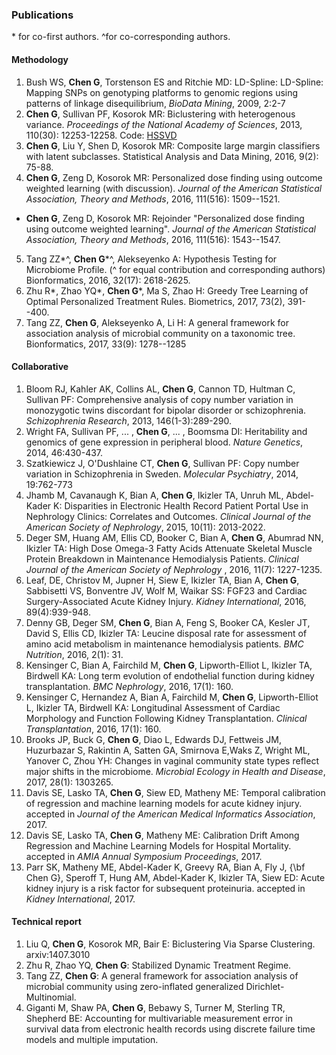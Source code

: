 ### Publications
\* for co-first authors. \^for co-corresponding authors.
#### Methodology
1. Bush WS, **Chen G**, Torstenson ES and Ritchie MD: LD-Spline: LD-Spline: Mapping SNPs on genotyping platforms to genomic regions using patterns of linkage disequilibrium, _BioData Mining_, 2009, 2:2-7
2. **Chen G**, Sullivan PF, Kosorok MR: Biclustering with heterogenous variance. _Proceedings of the National Academy of Sciences_, 2013, 110(30): 12253-12258. Code: [HSSVD](https://cran.r-project.org/web/packages/HSSVD/index.html)
3. **Chen G**, Liu Y, Shen D, Kosorok MR: Composite large margin classifiers with latent subclasses. Statistical Analysis and Data Mining, 2016, 9(2): 75-88.
4. **Chen G**, Zeng D, Kosorok MR: Personalized dose finding using outcome weighted learning (with discussion). _Journal of the American Statistical Association, Theory and Methods_, 2016, 111(516): 1509--1521.
 - **Chen G**, Zeng D, Kosorok MR: Rejoinder "Personalized dose finding using outcome weighted learning". _Journal of the American Statistical Association, Theory and Methods_, 2016, 111(516): 1543--1547.
5. Tang ZZ\*\^, **Chen G**\*\^, Alekseyenko A: Hypothesis Testing for Microbiome Profile. (^ for equal contribution and corresponding authors) Bionformatics, 2016, 32(17): 2618-2625.
6. Zhu R\*, Zhao YQ\*, **Chen G**\*, Ma S, Zhao H: Greedy Tree Learning of Optimal Personalized Treatment Rules. Biometrics, 2017, 73(2), 391--400.
7. Tang ZZ, **Chen G**, Alekseyenko A, Li H: A general framework for association analysis of microbial community on a taxonomic tree. Bionformatics, 2017, 33(9): 1278--1285

#### Collaborative
1. Bloom RJ, Kahler AK, Collins AL, **Chen G**, Cannon TD, Hultman C, Sullivan PF: Comprehensive analysis of copy number variation in monozygotic twins discordant for bipolar disorder or schizophrenia. _Schizophrenia Research_, 2013, 146(1-3):289-290.
2. Wright FA, Sullivan PF, ... , **Chen G**, ... , Boomsma DI: Heritability and genomics of gene expression in peripheral blood. _Nature Genetics_, 2014, 46:430-437.
3. Szatkiewicz J, O'Dushlaine CT, **Chen G**, Sullivan PF: Copy number variation in Schizophrenia in Sweden. _Molecular Psychiatry_, 2014, 19:762-773
4. Jhamb M, Cavanaugh K, Bian A, **Chen G**, Ikizler TA, Unruh ML, Abdel-Kader K: Disparities in Electronic Health Record Patient Portal Use in Nephrology Clinics: Correlates and Outcomes. _Clinical Journal of the American Society of Nephrology_, 2015, 10(11): 2013-2022.
5. Deger SM, Huang AM, Ellis CD, Booker C, Bian A, **Chen G**, Abumrad NN, Ikizler TA: High Dose Omega-3 Fatty Acids Attenuate Skeletal Muscle Protein Breakdown in Maintenance Hemodialysis Patients. _Clinical Journal of the American Society of Nephrology_ , 2016, 11(7): 1227-1235.
6. Leaf, DE, Christov M, Jupner H, Siew E, Ikizler TA, Bian A, **Chen G**, Sabbisetti VS, Bonventre JV, Wolf M, Waikar SS: FGF23 and Cardiac Surgery-Associated Acute Kidney Injury. _Kidney International_, 2016, 89(4):939-948.
7. Denny GB, Deger SM, **Chen G**, Bian A, Feng S, Booker CA, Kesler JT, David S, Ellis CD, Ikizler TA: Leucine disposal rate for assessment of amino acid metabolism in maintenance hemodialysis patients. _BMC Nutrition_, 2016, 2(1): 31.
8. Kensinger C, Bian A, Fairchild M, **Chen G**, Lipworth-Elliot L, Ikizler TA, Birdwell KA: Long term evolution of endothelial function during kidney transplantation. _BMC Nephrology_, 2016, 17(1): 160.
9. Kensinger C, Hernandez A, Bian A, Fairchild M, **Chen G**, Lipworth-Elliot L, Ikizler TA, Birdwell KA: Longitudinal Assessment of Cardiac Morphology and Function Following Kidney Transplantation. _Clinical Transplantation_, 2016, 17(1): 160.
10. Brooks JP, Buck G, **Chen G**, Diao L, Edwards DJ, Fettweis JM, Huzurbazar S, Rakintin A, Satten GA, Smirnova E,Waks Z, Wright ML, Yanover C, Zhou YH: Changes in vaginal community state types reflect major shifts in the microbiome. _Microbial Ecology in Health and Disease_, 2017, 28(1): 1303265.
11. Davis SE, Lasko TA, **Chen G**, Siew ED, Matheny ME: Temporal calibration of regression and machine learning models for acute kidney injury. accepted in _Journal of the American Medical Informatics Association_, 2017.
12. Davis SE, Lasko TA, **Chen G**, Matheny ME: Calibration Drift Among Regression and Machine Learning Models for Hospital Mortality. accepted in _AMIA Annual Symposium Proceedings_, 2017.
13. Parr SK, Matheny ME, Abdel-Kader K, Greevy RA, Bian A, Fly J, {\bf Chen G}, Speroff T, Hung AM, Abdel-Kader K, Ikizler TA, Siew ED: Acute kidney injury is a risk factor for subsequent proteinuria. accepted in _Kidney International_, 2017.

#### Technical report
1. Liu Q, **Chen G**, Kosorok MR, Bair E: Biclustering Via Sparse Clustering. arxiv:1407.3010
2. Zhu R, Zhao YQ, **Chen G**: Stabilized Dynamic Treatment Regime.
3. Tang ZZ, **Chen G**: A general framework for association analysis of microbial community using zero-inflated generalized Dirichlet-Multinomial.
4. Giganti M, Shaw PA, **Chen G**, Bebawy S, Turner M, Sterling TR, Shepherd BE: Accounting for multivariable measurement error in survival data from electronic health records using discrete failure time models and multiple imputation.
